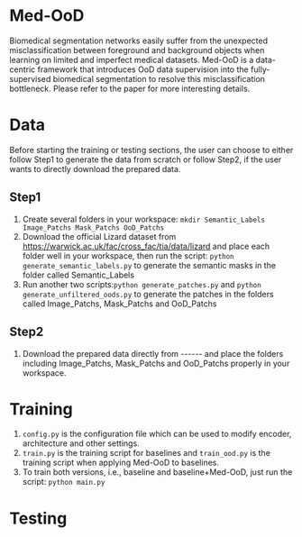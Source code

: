 # Med-OoD
Biomedical segmentation networks easily suffer from the unexpected misclassification between foreground and background objects when learning on limited and imperfect medical datasets. Med-OoD is a data-centric framework that introduces OoD data supervision into the fully-supervised biomedical segmentation to resolve this misclassification bottleneck. Please refer to the paper for more interesting details. 

# Data
Before starting the training or testing sections, the user can choose to either follow Step1 to generate the data from scratch or follow Step2, if the user wants to directly download the prepared data.
## Step1
1. Create several folders in your workspace:
```mkdir Semantic_Labels Image_Patchs Mask_Patchs OoD_Patchs```
2. Download the official Lizard dataset from https://warwick.ac.uk/fac/cross_fac/tia/data/lizard and place each folder well in your workspace, then run the script: ```python generate_semantic_labels.py``` to generate the semantic masks in the folder called Semantic_Labels
3. Run another two scripts:```python generate_patches.py``` and ```python generate_unfiltered_oods.py``` to generate the patches in the folders called Image_Patchs, Mask_Patchs and OoD_Patchs 
## Step2
1. Download the prepared data directly from ------ and place the folders including Image_Patchs, Mask_Patchs and OoD_Patchs properly in your workspace. 
# Training
1. ```config.py``` is the configuration file which can be used to modify encoder, architecture and other settings. 
2. ```train.py``` is the training script for baselines and ```train_ood.py``` is the training script when applying Med-OoD to baselines. 
3. To train both versions, i.e., baseline and baseline+Med-OoD, just run the script: ```python main.py```
# Testing
